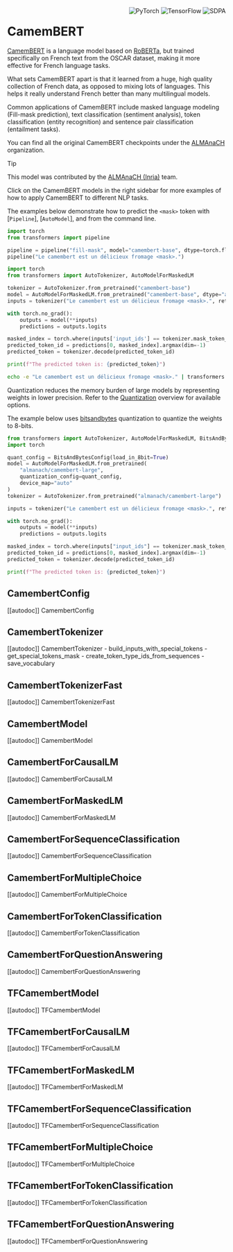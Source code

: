 <!--Copyright 2020 The HuggingFace Team. All rights reserved.

Licensed under the Apache License, Version 2.0 (the "License"); you may not use this file except in compliance with
the License. You may obtain a copy of the License at

http://www.apache.org/licenses/LICENSE-2.0

Unless required by applicable law or agreed to in writing, software distributed under the License is distributed on
an "AS IS" BASIS, WITHOUT WARRANTIES OR CONDITIONS OF ANY KIND, either express or implied. See the License for the
specific language governing permissions and limitations under the License.

⚠️ Note that this file is in Markdown but contain specific syntax for our doc-builder (similar to MDX) that may not be
rendered properly in your Markdown viewer.

-->

<div style="float: right;">
	<div class="flex flex-wrap space-x-1">
		<img alt="PyTorch" src="https://img.shields.io/badge/PyTorch-DE3412?style=flat&logo=pytorch&logoColor=white">
		<img alt="TensorFlow" src="https://img.shields.io/badge/TensorFlow-FF6F00?style=flat&logo=tensorflow&logoColor=white">
    <img alt="SDPA" src="https://img.shields.io/badge/SDPA-DE3412?style=flat&logo=pytorch&logoColor=white">
	</div>
</div>

# CamemBERT

[CamemBERT](https://huggingface.co/papers/1911.03894) is a language model based on [RoBERTa](./roberta), but trained specifically on French text from the OSCAR dataset, making it more effective for French language tasks.

What sets CamemBERT apart is that it learned from a huge, high quality collection of French data, as opposed to mixing lots of languages. This helps it really understand French better than many multilingual models.

Common applications of CamemBERT include masked language modeling (Fill-mask prediction), text classification (sentiment analysis), token classification (entity recognition) and sentence pair classification (entailment tasks).

You can find all the original CamemBERT checkpoints under the [ALMAnaCH](https://huggingface.co/almanach/models?search=camembert) organization.

> [!TIP]
> This model was contributed by the [ALMAnaCH (Inria)](https://huggingface.co/almanach) team.
>
> Click on the CamemBERT models in the right sidebar for more examples of how to apply CamemBERT to different NLP tasks.

The examples below demonstrate how to predict the `<mask>` token with [`Pipeline`], [`AutoModel`], and from the command line.

<hfoptions id="usage">

<hfoption id="Pipeline">

```python
import torch
from transformers import pipeline

pipeline = pipeline("fill-mask", model="camembert-base", dtype=torch.float16, device=0)
pipeline("Le camembert est un délicieux fromage <mask>.")
```
</hfoption> 

<hfoption id="AutoModel">

```python
import torch
from transformers import AutoTokenizer, AutoModelForMaskedLM

tokenizer = AutoTokenizer.from_pretrained("camembert-base")
model = AutoModelForMaskedLM.from_pretrained("camembert-base", dtype="auto", device_map="auto", attn_implementation="sdpa")
inputs = tokenizer("Le camembert est un délicieux fromage <mask>.", return_tensors="pt").to("cuda")

with torch.no_grad():
    outputs = model(**inputs)
    predictions = outputs.logits

masked_index = torch.where(inputs['input_ids'] == tokenizer.mask_token_id)[1]
predicted_token_id = predictions[0, masked_index].argmax(dim=-1)
predicted_token = tokenizer.decode(predicted_token_id)

print(f"The predicted token is: {predicted_token}")
```
</hfoption> 

<hfoption id="transformers CLI">

```bash
echo -e "Le camembert est un délicieux fromage <mask>." | transformers run --task fill-mask --model camembert-base --device 0
```

</hfoption> 

</hfoptions> 


Quantization reduces the memory burden of large models by representing weights in lower precision. Refer to the [Quantization](../quantization/overview) overview for available options.

The example below uses [bitsandbytes](../quantization/bitsandbytes) quantization to quantize the weights to 8-bits.
  
```python
from transformers import AutoTokenizer, AutoModelForMaskedLM, BitsAndBytesConfig
import torch

quant_config = BitsAndBytesConfig(load_in_8bit=True)
model = AutoModelForMaskedLM.from_pretrained(
    "almanach/camembert-large",
    quantization_config=quant_config,
    device_map="auto"
)
tokenizer = AutoTokenizer.from_pretrained("almanach/camembert-large")

inputs = tokenizer("Le camembert est un délicieux fromage <mask>.", return_tensors="pt").to("cuda")

with torch.no_grad():
    outputs = model(**inputs)
    predictions = outputs.logits

masked_index = torch.where(inputs["input_ids"] == tokenizer.mask_token_id)[1]
predicted_token_id = predictions[0, masked_index].argmax(dim=-1)
predicted_token = tokenizer.decode(predicted_token_id)

print(f"The predicted token is: {predicted_token}")
```

## CamembertConfig

[[autodoc]] CamembertConfig

## CamembertTokenizer

[[autodoc]] CamembertTokenizer
    - build_inputs_with_special_tokens
    - get_special_tokens_mask
    - create_token_type_ids_from_sequences
    - save_vocabulary

## CamembertTokenizerFast

[[autodoc]] CamembertTokenizerFast

<frameworkcontent>
<pt>

## CamembertModel

[[autodoc]] CamembertModel

## CamembertForCausalLM

[[autodoc]] CamembertForCausalLM

## CamembertForMaskedLM

[[autodoc]] CamembertForMaskedLM

## CamembertForSequenceClassification

[[autodoc]] CamembertForSequenceClassification

## CamembertForMultipleChoice

[[autodoc]] CamembertForMultipleChoice

## CamembertForTokenClassification

[[autodoc]] CamembertForTokenClassification

## CamembertForQuestionAnswering

[[autodoc]] CamembertForQuestionAnswering

</pt>
<tf>

## TFCamembertModel

[[autodoc]] TFCamembertModel

## TFCamembertForCausalLM

[[autodoc]] TFCamembertForCausalLM

## TFCamembertForMaskedLM

[[autodoc]] TFCamembertForMaskedLM

## TFCamembertForSequenceClassification

[[autodoc]] TFCamembertForSequenceClassification

## TFCamembertForMultipleChoice

[[autodoc]] TFCamembertForMultipleChoice

## TFCamembertForTokenClassification

[[autodoc]] TFCamembertForTokenClassification

## TFCamembertForQuestionAnswering

[[autodoc]] TFCamembertForQuestionAnswering

</tf>
</frameworkcontent>